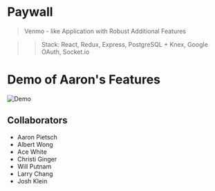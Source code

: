# Paywall

> Venmo - like Application with Robust Additional Features

>> Stack: React, Redux, Express, PostgreSQL + Knex, Google OAuth, Socket.io

# Demo of Aaron's Features
![Demo](https://media.giphy.com/media/5ziP3ymybzo2Mw3W5J/giphy.gif)

## Collaborators

  - Aaron Pietsch
  - Albert Wong
  - Ace White
  - Christi Ginger
  - Will Putnam
  - Larry Chang
  - Josh Klein

